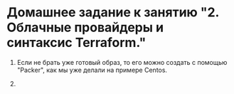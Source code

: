 # Домашнее задание к занятию "2. Облачные провайдеры и синтаксис Terraform."


1. Если не брать уже готовый образ, то его можно создать с помощью "Packer", как мы уже делали на примере Centos.

2. 